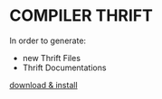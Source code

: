 
# COMPILER THRIFT

In order to generate:
* new Thrift Files
* Thrift Documentations

[download & install](https://thrift.apache.org/download)
